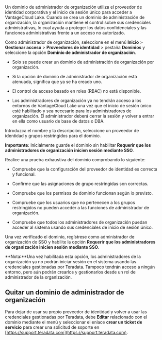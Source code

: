 Un dominio de administrador de organización utiliza el proveedor de identidad corporativa y el inicio de sesión único para acceder a VantageCloud Lake. Cuando se crea un dominio de administración de organización, la organización mantiene el control sobre sus credenciales administrativas, lo cual ayuda a proteger los datos confidenciales y las funciones administrativas frente a un acceso no autorizado.

Como administrador de organización, seleccione en el menú **Inicio** > **Gestionar acceso** > **Proveedores de identidad** > pestaña **Dominios** y seleccione la opción **Dominio de administrador de organización**.

-   Solo se puede crear un dominio de administración de organización por organización.


-   Si la opción de dominio de administrador de organización está atenuada, significa que ya se ha creado uno.


-   El control de acceso basado en roles (RBAC) no está disponible.


-   Los administradores de organización ya no tendrán acceso a los entornos de VantageCloud Lake una vez que el inicio de sesión único esté habilitado y sea necesario para los administradores de organización. El administrador deberá cerrar la sesión y volver a entrar en ella como usuario de base de datos o DBA.


Introduzca el nombre y la descripción, seleccione un proveedor de identidad y grupos restringidos para el dominio.

**Importante:** Inicialmente guarde el dominio sin habilitar **Requerir que los administradores de organización inicien sesión mediante SSO**.

Realice una prueba exhaustiva del dominio comprobando lo siguiente:

-   Compruebe que la configuración del proveedor de identidad es correcta y funcional.


-   Confirme que las asignaciones de grupo restringidas son correctas.


-   Compruebe que los permisos de dominio funcionan según lo previsto.


-   Compruebe que los usuarios que no pertenecen a los grupos restringidos no pueden acceder a las funciones de administrador de organización.


-   Compruebe que todos los administradores de organización puedan acceder al sistema usando sus credenciales de inicio de sesión único.


Una vez verificado el dominio, regístrese como administrador de organización de SSO y habilite la opción **Requerir que los administradores de organización inicien sesión mediante SSO**.

**Nota:**Una vez habilitada esta opción, los administradores de la organización ya no podrán iniciar sesión en el sistema usando las credenciales gestionadas por Teradata. Tampoco tendrán acceso a ningún entorno, pero aún podrán crearlos y gestionarlos desde un rol de administrador de la organización.

## Quitar un dominio de administrador de organización


Para dejar de usar su propio proveedor de identidad y volver a usar las credenciales gestionadas por Teradata, debe **Editar** relacionado con el dominio mediante el menú y seleccionar el enlace **crear un ticket de servicio** para crear una solicitud de soporte en [https://support.teradata.com](https://support.teradata.com).

